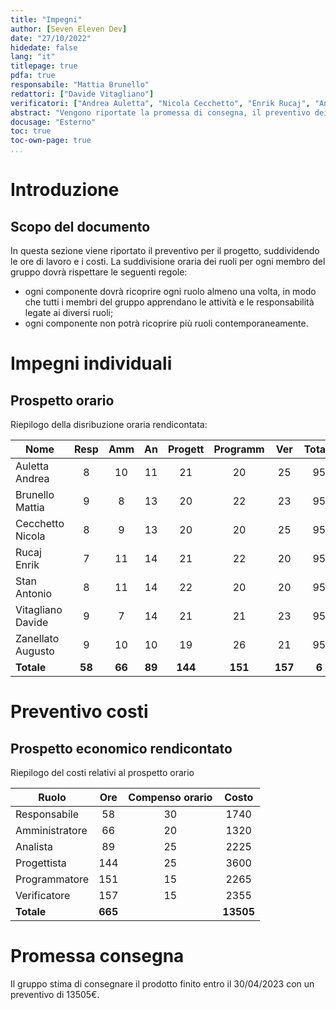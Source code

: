 ```yaml
---
title: "Impegni"
author: [Seven Eleven Dev]
date: "27/10/2022"
hidedate: false
lang: "it"
titlepage: true
pdfa: true
responsabile: "Mattia Brunello"
redattori: ["Davide Vitagliano"]
verificatori: ["Andrea Auletta", "Nicola Cecchetto", "Enrik Rucaj", "Antonio Stan", "Augusto Zanellato"]
abstract: "Vengono riportate la promessa di consegna, il preventivo dei costi il totale di ore produttive previste per componente del gruppo"
docusage: "Esterno"
toc: true
toc-own-page: true
...
```


# Introduzione

## Scopo del documento

In questa sezione viene riportato il preventivo per il progetto, suddividendo le ore di lavoro e i costi.
La suddivisione oraria dei ruoli per ogni membro del gruppo dovrà rispettare le seguenti regole:

* ogni componente dovrà ricoprire ogni ruolo almeno una volta, in modo che tutti i membri del gruppo apprendano le
  attività e le responsabilità legate ai diversi ruoli;
* ogni componente non potrà ricoprire più ruoli contemporaneamente.

# Impegni individuali

## Prospetto orario

Riepilogo della disribuzione oraria rendicontata:

| **Nome**          | **Resp** | **Amm** | **An** | **Progett** | **Programm** | **Ver** | **Totale** |
| ----------------- |:--------:| :-----: |:------:|:-----------:|:------------:|:-------:|:----------:|
| Auletta Andrea    | 8        | 10      | 11     | 21          | 20           | 25      | 95         |
| Brunello Mattia   | 9        | 8       | 13     | 20          | 22           | 23      | 95         |
| Cecchetto Nicola  | 8        | 9       | 13     | 20          | 20           | 25      | 95         |
| Rucaj Enrik       | 7        | 11      | 14     | 21          | 22           | 20      | 95         |
| Stan Antonio      | 8        | 11      | 14     | 22          | 20           | 20      | 95         |
| Vitagliano Davide | 9        | 7       | 14     | 21          | 21           | 23      | 95         |
| Zanellato Augusto | 9        | 10      | 10     | 19          | 26           | 21      | 95         |
| **Totale**        | **58**   | **66**  | **89** | **144**     | **151**      | **157** | **6**      |

# Preventivo costi

## Prospetto economico rendicontato

Riepilogo del costi relativi al prospetto orario

| **Ruolo**      | **Ore** | **Compenso orario** | **Costo** |
| -------------- |:-------:|:-------------------:|:---------:|
| Responsabile   | 58      | 30                  | 1740      |
| Amministratore | 66      | 20                  | 1320      |
| Analista       | 89      | 25                  | 2225      |
| Progettista    | 144     | 25                  | 3600      |
| Programmatore  | 151     | 15                  | 2265      |
| Verificatore   | 157     | 15                  | 2355      |
| **Totale**     | **665** |                     | **13505** |

# Promessa consegna

Il gruppo stima di consegnare il prodotto finito entro il 30/04/2023 con un preventivo di 13505€.
